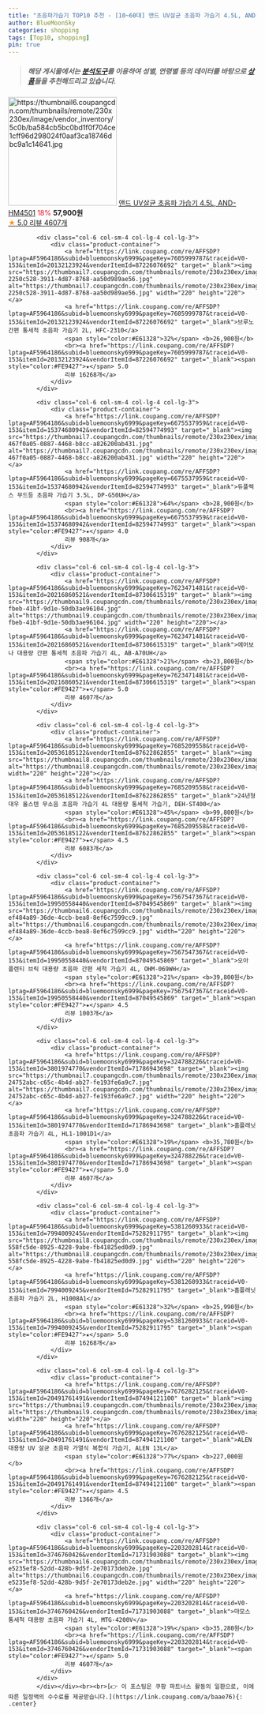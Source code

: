 ```yaml
---
title: "초음파가습기 TOP10 추천 - [10~60대] 앤드 UV살균 초음파 가습기 4.5L, AND-HM4501"
author: BlueMoonSky
categories: shopping
tags: [Top10, shopping]
pin: true
---
```


> ##### 해당 게시물에서는 [**분석도구**](https://itemscout.io/)를 이용하여 **성별**, **연령별** 등의 데이터를 바탕으로 [**상품**](https://link.coupang.com/a/baae76)들을 추천해드리고 있습니다.
<div class="container"><div class="row">
            <div class="col-6 col-sm-4 col-lg-4 col-lg-3">
                <div class="product-container">
                    <a href="https://link.coupang.com/re/AFFSDP?lptag=AF5964186&subid=bluemoonsky6999&pageKey=6988986597&traceid=V0-153&itemId=17099108769&vendorItemId=84580048956" target="_blank"><img src="https://thumbnail6.coupangcdn.com/thumbnails/remote/230x230ex/image/vendor_inventory/5c0b/ba584cb5bc0bd1f0f704ce1cff96d298024f0aaf3ca18746dbc9a1c14641.jpg" alt="https://thumbnail6.coupangcdn.com/thumbnails/remote/230x230ex/image/vendor_inventory/5c0b/ba584cb5bc0bd1f0f704ce1cff96d298024f0aaf3ca18746dbc9a1c14641.jpg" width="220" height="220"></a>
                    <a href="https://link.coupang.com/re/AFFSDP?lptag=AF5964186&subid=bluemoonsky6999&pageKey=6988986597&traceid=V0-153&itemId=17099108769&vendorItemId=84580048956" target="_blank">앤드 UV살균 초음파 가습기 4.5L, AND-HM4501</a>
                    <span style="color:#E61328">18%</span> <b>57,900원</b>
                    <br><a href="https://link.coupang.com/re/AFFSDP?lptag=AF5964186&subid=bluemoonsky6999&pageKey=6988986597&traceid=V0-153&itemId=17099108769&vendorItemId=84580048956" target="_blank"><span style="color:#FE9427">★</span> 5.0
                    리뷰 4607개</a>
                </div>
            </div>
            
            <div class="col-6 col-sm-4 col-lg-4 col-lg-3">
                <div class="product-container">
                    <a href="https://link.coupang.com/re/AFFSDP?lptag=AF5964186&subid=bluemoonsky6999&pageKey=7605999787&traceid=V0-153&itemId=20132123924&vendorItemId=87226076692" target="_blank"><img src="https://thumbnail7.coupangcdn.com/thumbnails/remote/230x230ex/image/retail/images/3792954201782971-2250c528-3911-4d87-8768-aa50d989ae56.jpg" alt="https://thumbnail7.coupangcdn.com/thumbnails/remote/230x230ex/image/retail/images/3792954201782971-2250c528-3911-4d87-8768-aa50d989ae56.jpg" width="220" height="220"></a>
                    <a href="https://link.coupang.com/re/AFFSDP?lptag=AF5964186&subid=bluemoonsky6999&pageKey=7605999787&traceid=V0-153&itemId=20132123924&vendorItemId=87226076692" target="_blank">브루노 간편 통세척 초음파 가습기 2L, HFC-2310</a>
                    <span style="color:#E61328">32%</span> <b>26,900원</b>
                    <br><a href="https://link.coupang.com/re/AFFSDP?lptag=AF5964186&subid=bluemoonsky6999&pageKey=7605999787&traceid=V0-153&itemId=20132123924&vendorItemId=87226076692" target="_blank"><span style="color:#FE9427">★</span> 5.0
                    리뷰 16268개</a>
                </div>
            </div>
            
            <div class="col-6 col-sm-4 col-lg-4 col-lg-3">
                <div class="product-container">
                    <a href="https://link.coupang.com/re/AFFSDP?lptag=AF5964186&subid=bluemoonsky6999&pageKey=6675537959&traceid=V0-153&itemId=15374680942&vendorItemId=82594774993" target="_blank"><img src="https://thumbnail7.coupangcdn.com/thumbnails/remote/230x230ex/image/retail/images/9537219288191248-467f0a05-0887-4468-b8cc-a826200ab431.jpg" alt="https://thumbnail7.coupangcdn.com/thumbnails/remote/230x230ex/image/retail/images/9537219288191248-467f0a05-0887-4468-b8cc-a826200ab431.jpg" width="220" height="220"></a>
                    <a href="https://link.coupang.com/re/AFFSDP?lptag=AF5964186&subid=bluemoonsky6999&pageKey=6675537959&traceid=V0-153&itemId=15374680942&vendorItemId=82594774993" target="_blank">듀플렉스 무드등 초음파 가습기 3.5L, DP-G50UH</a>
                    <span style="color:#E61328">64%</span> <b>28,900원</b>
                    <br><a href="https://link.coupang.com/re/AFFSDP?lptag=AF5964186&subid=bluemoonsky6999&pageKey=6675537959&traceid=V0-153&itemId=15374680942&vendorItemId=82594774993" target="_blank"><span style="color:#FE9427">★</span> 4.0
                    리뷰 908개</a>
                </div>
            </div>
            
            <div class="col-6 col-sm-4 col-lg-4 col-lg-3">
                <div class="product-container">
                    <a href="https://link.coupang.com/re/AFFSDP?lptag=AF5964186&subid=bluemoonsky6999&pageKey=7623471481&traceid=V0-153&itemId=20216860521&vendorItemId=87306615319" target="_blank"><img src="https://thumbnail9.coupangcdn.com/thumbnails/remote/230x230ex/image/retail/images/2023/09/27/14/9/905ca4b8-fbeb-41bf-9d1e-50db3ae96104.jpg" alt="https://thumbnail9.coupangcdn.com/thumbnails/remote/230x230ex/image/retail/images/2023/09/27/14/9/905ca4b8-fbeb-41bf-9d1e-50db3ae96104.jpg" width="220" height="220"></a>
                    <a href="https://link.coupang.com/re/AFFSDP?lptag=AF5964186&subid=bluemoonsky6999&pageKey=7623471481&traceid=V0-153&itemId=20216860521&vendorItemId=87306615319" target="_blank">에어보나 대용량 간편 통세척 초음파 가습기 4L, AB-A70UH</a>
                    <span style="color:#E61328">21%</span> <b>23,800원</b>
                    <br><a href="https://link.coupang.com/re/AFFSDP?lptag=AF5964186&subid=bluemoonsky6999&pageKey=7623471481&traceid=V0-153&itemId=20216860521&vendorItemId=87306615319" target="_blank"><span style="color:#FE9427">★</span> 5.0
                    리뷰 4607개</a>
                </div>
            </div>
            
            <div class="col-6 col-sm-4 col-lg-4 col-lg-3">
                <div class="product-container">
                    <a href="https://link.coupang.com/re/AFFSDP?lptag=AF5964186&subid=bluemoonsky6999&pageKey=7685209558&traceid=V0-153&itemId=20536185122&vendorItemId=87622862855" target="_blank"><img src="https://thumbnail8.coupangcdn.com/thumbnails/remote/230x230ex/image/vendor_inventory/719d/ec3a2675f7a75c7bdbb0e37feb04690a845df2079d001d153b1e249342d7.jpg" alt="https://thumbnail8.coupangcdn.com/thumbnails/remote/230x230ex/image/vendor_inventory/719d/ec3a2675f7a75c7bdbb0e37feb04690a845df2079d001d153b1e249342d7.jpg" width="220" height="220"></a>
                    <a href="https://link.coupang.com/re/AFFSDP?lptag=AF5964186&subid=bluemoonsky6999&pageKey=7685209558&traceid=V0-153&itemId=20536185122&vendorItemId=87622862855" target="_blank">24년형 대우 올스텐 무소음 초음파 가습기 4L 대용량 통세척 가습기, DEH-ST400</a>
                    <span style="color:#E61328">45%</span> <b>99,800원</b>
                    <br><a href="https://link.coupang.com/re/AFFSDP?lptag=AF5964186&subid=bluemoonsky6999&pageKey=7685209558&traceid=V0-153&itemId=20536185122&vendorItemId=87622862855" target="_blank"><span style="color:#FE9427">★</span> 4.5
                    리뷰 6083개</a>
                </div>
            </div>
            
            <div class="col-6 col-sm-4 col-lg-4 col-lg-3">
                <div class="product-container">
                    <a href="https://link.coupang.com/re/AFFSDP?lptag=AF5964186&subid=bluemoonsky6999&pageKey=7567547367&traceid=V0-153&itemId=19950558440&vendorItemId=87049545869" target="_blank"><img src="https://thumbnail6.coupangcdn.com/thumbnails/remote/230x230ex/image/retail/images/5154174357346922-ef484a89-36de-4ccb-bea8-8ef6c7599cc9.jpg" alt="https://thumbnail6.coupangcdn.com/thumbnails/remote/230x230ex/image/retail/images/5154174357346922-ef484a89-36de-4ccb-bea8-8ef6c7599cc9.jpg" width="220" height="220"></a>
                    <a href="https://link.coupang.com/re/AFFSDP?lptag=AF5964186&subid=bluemoonsky6999&pageKey=7567547367&traceid=V0-153&itemId=19950558440&vendorItemId=87049545869" target="_blank">오아 플렌티 브릭 대용량 초음파 간편 세척 가습기 4L, OHM-069WH</a>
                    <span style="color:#E61328">21%</span> <b>39,800원</b>
                    <br><a href="https://link.coupang.com/re/AFFSDP?lptag=AF5964186&subid=bluemoonsky6999&pageKey=7567547367&traceid=V0-153&itemId=19950558440&vendorItemId=87049545869" target="_blank"><span style="color:#FE9427">★</span> 4.5
                    리뷰 1003개</a>
                </div>
            </div>
            
            <div class="col-6 col-sm-4 col-lg-4 col-lg-3">
                <div class="product-container">
                    <a href="https://link.coupang.com/re/AFFSDP?lptag=AF5964186&subid=bluemoonsky6999&pageKey=324788226&traceid=V0-153&itemId=3801974770&vendorItemId=71786943698" target="_blank"><img src="https://thumbnail7.coupangcdn.com/thumbnails/remote/230x230ex/image/retail/images/7204214557628306-24752abc-c65c-4b4d-ab27-fe193fe6a9c7.jpg" alt="https://thumbnail7.coupangcdn.com/thumbnails/remote/230x230ex/image/retail/images/7204214557628306-24752abc-c65c-4b4d-ab27-fe193fe6a9c7.jpg" width="220" height="220"></a>
                    <a href="https://link.coupang.com/re/AFFSDP?lptag=AF5964186&subid=bluemoonsky6999&pageKey=324788226&traceid=V0-153&itemId=3801974770&vendorItemId=71786943698" target="_blank">홈플래닛 초음파 가습기 4L, HL1-1001D1</a>
                    <span style="color:#E61328">19%</span> <b>35,780원</b>
                    <br><a href="https://link.coupang.com/re/AFFSDP?lptag=AF5964186&subid=bluemoonsky6999&pageKey=324788226&traceid=V0-153&itemId=3801974770&vendorItemId=71786943698" target="_blank"><span style="color:#FE9427">★</span> 5.0
                    리뷰 4607개</a>
                </div>
            </div>
            
            <div class="col-6 col-sm-4 col-lg-4 col-lg-3">
                <div class="product-container">
                    <a href="https://link.coupang.com/re/AFFSDP?lptag=AF5964186&subid=bluemoonsky6999&pageKey=5381260933&traceid=V0-153&itemId=7994009245&vendorItemId=75282911795" target="_blank"><img src="https://thumbnail8.coupangcdn.com/thumbnails/remote/230x230ex/image/retail/images/7821623962360597-558fc5de-8925-4228-9abe-fb41825ed0d9.jpg" alt="https://thumbnail8.coupangcdn.com/thumbnails/remote/230x230ex/image/retail/images/7821623962360597-558fc5de-8925-4228-9abe-fb41825ed0d9.jpg" width="220" height="220"></a>
                    <a href="https://link.coupang.com/re/AFFSDP?lptag=AF5964186&subid=bluemoonsky6999&pageKey=5381260933&traceid=V0-153&itemId=7994009245&vendorItemId=75282911795" target="_blank">홈플래닛 초음파 가습기 2L, H1008A1</a>
                    <span style="color:#E61328">32%</span> <b>25,990원</b>
                    <br><a href="https://link.coupang.com/re/AFFSDP?lptag=AF5964186&subid=bluemoonsky6999&pageKey=5381260933&traceid=V0-153&itemId=7994009245&vendorItemId=75282911795" target="_blank"><span style="color:#FE9427">★</span> 5.0
                    리뷰 16268개</a>
                </div>
            </div>
            
            <div class="col-6 col-sm-4 col-lg-4 col-lg-3">
                <div class="product-container">
                    <a href="https://link.coupang.com/re/AFFSDP?lptag=AF5964186&subid=bluemoonsky6999&pageKey=7676282125&traceid=V0-153&itemId=20491761491&vendorItemId=87494121100" target="_blank"><img src="https://thumbnail9.coupangcdn.com/thumbnails/remote/230x230ex/image/vendor_inventory/949c/e2acd014a87b05d8ec7ee8786793826b0c7534e2a5d9ecd63c48b067d3eb.jpg" alt="https://thumbnail9.coupangcdn.com/thumbnails/remote/230x230ex/image/vendor_inventory/949c/e2acd014a87b05d8ec7ee8786793826b0c7534e2a5d9ecd63c48b067d3eb.jpg" width="220" height="220"></a>
                    <a href="https://link.coupang.com/re/AFFSDP?lptag=AF5964186&subid=bluemoonsky6999&pageKey=7676282125&traceid=V0-153&itemId=20491761491&vendorItemId=87494121100" target="_blank">ALEN 대용량 UV 살균 초음파 가열식 복합식 가습기, ALEN 13L</a>
                    <span style="color:#E61328">77%</span> <b>227,000원</b>
                    <br><a href="https://link.coupang.com/re/AFFSDP?lptag=AF5964186&subid=bluemoonsky6999&pageKey=7676282125&traceid=V0-153&itemId=20491761491&vendorItemId=87494121100" target="_blank"><span style="color:#FE9427">★</span> 4.5
                    리뷰 1366개</a>
                </div>
            </div>
            
            <div class="col-6 col-sm-4 col-lg-4 col-lg-3">
                <div class="product-container">
                    <a href="https://link.coupang.com/re/AFFSDP?lptag=AF5964186&subid=bluemoonsky6999&pageKey=2203202814&traceid=V0-153&itemId=3746760426&vendorItemId=71731903088" target="_blank"><img src="https://thumbnail6.coupangcdn.com/thumbnails/remote/230x230ex/image/retail/images/2264563750134977-e5235ef8-52dd-428b-9d5f-2e70173deb2e.jpg" alt="https://thumbnail6.coupangcdn.com/thumbnails/remote/230x230ex/image/retail/images/2264563750134977-e5235ef8-52dd-428b-9d5f-2e70173deb2e.jpg" width="220" height="220"></a>
                    <a href="https://link.coupang.com/re/AFFSDP?lptag=AF5964186&subid=bluemoonsky6999&pageKey=2203202814&traceid=V0-153&itemId=3746760426&vendorItemId=71731903088" target="_blank">마모스 통세척 대용량 초음파 가습기 4L, MTG-4200V</a>
                    <span style="color:#E61328">19%</span> <b>35,280원</b>
                    <br><a href="https://link.coupang.com/re/AFFSDP?lptag=AF5964186&subid=bluemoonsky6999&pageKey=2203202814&traceid=V0-153&itemId=3746760426&vendorItemId=71731903088" target="_blank"><span style="color:#FE9427">★</span> 5.0
                    리뷰 4607개</a>
                </div>
            </div>
            </div></div><br><br>[👉 이 포스팅은 쿠팡 파트너스 활동의 일환으로, 이에 따른 일정액의 수수료를 제공받습니다.](https://link.coupang.com/a/baae76){: .center}